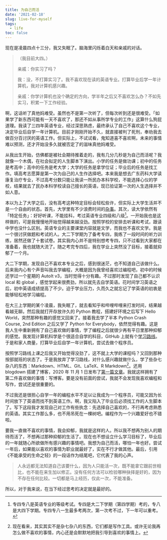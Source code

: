 ```yaml
---
title: 为自己而活
date: '2021-02-18'
slug: live-for-myself
tags:
  - life
toc: false
---
```


现在是凌晨四点十三分，我又失眠了。脑海里闪烁着白天和亲戚的对话。

> （我目前大四。）
>
> 亲戚：你实习了吗？
>
> 我：没，不打算实习了。我不喜欢现在读的英语专业。打算毕业后学一年计算机，我对计算机感兴趣。
>
> 亲戚：你学计算机也没个确定的方向，学半年之后又不喜欢怎么办？不如先实习，积累一下工作经验。

啊，这话听了真他妈难受。虽然也不是第一次听了，但每次听到还是很难受。「如果学了新东西可能有一天不喜欢了，那还不如从事所学专业的工作」这算什么狗屁道理。我读了三四年英语专业，经过深思熟虑，最终承认了自己不喜欢这个专业，决定毕业后自学一年计算机。目前才刚刚开始不久，就直接被判了死刑，奉劝我去做百分百讨厌的英语工作。但实际上，不试试看，鬼知道喜不喜欢啊，未来的事情难以预测，还才开始没多久就被否定了的滋味真他妈难受。

从我出生开始，仿佛都是被社会期待推着走的，我有几分几秒是为自己而活呢？我就像一个木偶，在社会拟定的人生脚本下演出。小学的任务是做功课；初中的任务是考高中；高中的任务是考大学；大学的任务是拿学位证；毕业后的任务是找工作。填高考志愿算是第一次为自己的人生作选择吧。本来我是想去广东药科大学读康复治疗专业，不过高考分数只能让我读一所民办本科学校，不能选择心仪的学校，结果就去了民办本科学校读自己擅长的英语，现已验证第一次的人生选择并不如人意。

本以为上了大学之后，没有高考这种特定目标会轻松些许，但实际上大学生活并不是一个自由的状态。首先，大学里有不少浪费时间的[杂事](/zh-cn/post/2020/11/28/nobody-in-university/)。其次，读大学依然有「特定任务」：好好听课，不能挂科，考过英语专业四级和八级[^ji]。一开始我也是这样做的，可是我慢慢地开始觉得越来越没劲。按照学校的安排去听课和考试，跟读中学也没什么区别。英语专业的主要课堂内容就是文学，而我也不喜欢文学。我是一个很讨厌做题和考试的人。大二下学期为了备考专四，我练了一段时间的听力训练，居然还做了十套试卷。其实我内心并不是特别想考专四，只不过看到大家都在准备着，我也就随大流了。随之考完专四后，我在学业上突然没了目标，接着就抑郁了一个月。

[^ji]: 专四专八是英语专业的等级考试。专四是大二下学期（第四学期）考的，专八是大四下学期。专四专八一生最多考两次，第一次考不过，下一年可以重考。

大二下学期，发现自己不喜欢本专业之后，感到很迷茫，也不知道自己该做什么。后来我内心有个声音叫我去学编程，大概是因为我曾经喜欢过编程吧，初中的时候还学过一个星期的 AutoIt v3，当时觉得十分有趣。不过那时发现了自己都不认识 local 和 global ，感觉学起来很费劲，所以就先去自学英语。花时间学习英语之后，初中英语成绩提高了不少。迫于学业压力，久而久之就忘记了学英语的初衷是能够轻松地学习编程。

在大三上学期的某个凌晨，我失眠了，就去看知乎和哔哩哔哩来打发时间，结果越看越无聊。然后我就打开存放许久的 Python 教程，搭建好环境之后写下 Hello World，突然那种有趣的感觉又回来了。接着我去学了半本 Python Crash Course, 2nd Edition 之后又学了 Python for Everybody，依然觉得有趣。这是我人生中重新拥有了自己喜欢做的事情，学了编程之后就很少再有平日里那种抑郁的感觉。我发现计算机科学是个很适合自学的科目，GitHub 上就有个[学习路线](https://github.com/ossu/computer-science)。于是和家人商量，打算毕业后自学一年计算机，尝试去做个程序员。

按照学习路线上课之后我又开始觉得没劲了，这不就上大学的课程吗？又回到那种按部就班的状态了。于是我放弃了学习路线，对什么感兴趣就做什么，学了些杂七杂八的东西：Markdown、HTML、Git、LaTeX、R Markdown[^markdown]。还用 blogdown 搭建了博客，2020 年 11 月 1 日发布了[第一篇文章](/zh-cn/post/2020/11/01/use-fcitx5-in-rstudio-on-kubuntu20.10/)。我就这样拥有了第二件喜欢做的事情：写博客。要是没有前面的尝试，我就不会发现我喜欢编程和写作，尝试还是很重要的。

[^markdown]: 现在看来，其实其实不是杂七杂八的东西，它们都是写作工具。或许无论我再怎么做不喜欢的事情，内心还是会默默地把我引导到喜欢的事情上。

不过我还是很担心自学一年的编程水平不足以让我成为一个程序员，可能又因为长时间放下了英语而找不到英语工作。啊，我又陷入了毕业后必须找工作的人生脚本了。写下这段我才发现自己对工作有些执念：先选择自己喜欢的，不行再考虑熟悉的英语。其实工作那么多，也不用吊死在一棵树吧。编程作为一个兴趣爱好也不错啦。

要我一直做不喜欢的事情，我会抑郁，我就是这样的人。所以我不想再为别人的期待而活了，不想再过那种抑郁的生活了。现在也不想设立什么学习目标了，毕业后的一年就随心所欲做所有感兴趣的事情吧。我想为自己而活，哪怕一年也好。尝试一年后，如果能以喜欢的事情为职业就最好了，实在不行才做其他。最后，引用《不能承受的生命之轻》的一段话作为结尾吧，它代表了我的心声。

> 人永远都无法知道自己该要什么，因为人只能活一次，既不能拿它跟前世相比，也不能在来生加以修正。没有任何方法可以检验哪种抉择是好的，因为不存在任何比较。一切都是马上经历，仅此一次，不能准备。

所以，对于我来说，在当下经过思考的决定就是最好的。
